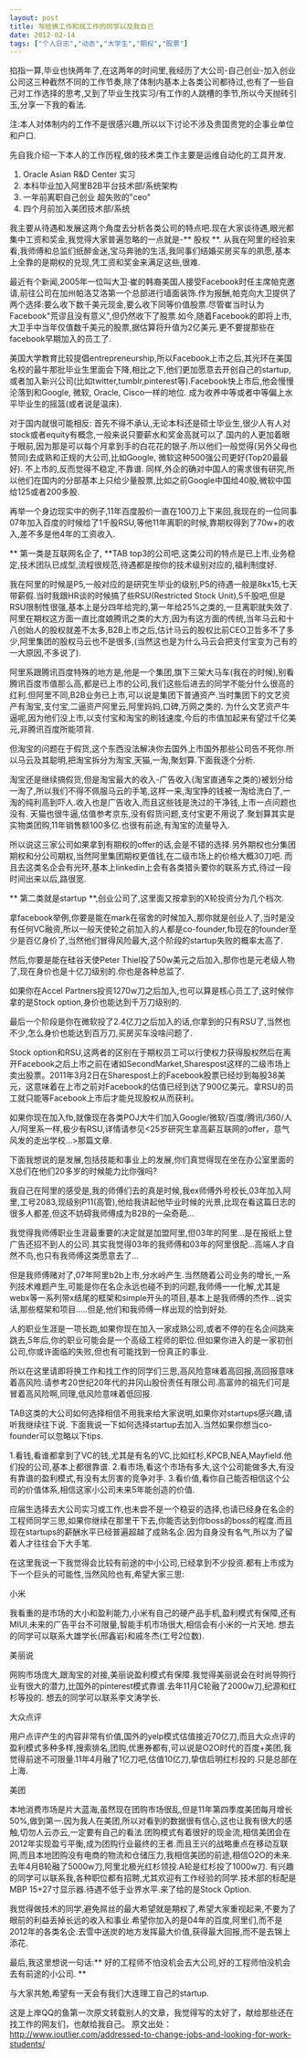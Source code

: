 ```yaml
---
layout: post
title: 写给换工作和找工作的同学以及我自己		
date: 2012-02-14
tags: ["个人日志","动态","大学生","期权","股票"]
---
```


掐指一算,毕业也快两年了,在这两年的时间里,我经历了大公司-自己创业-加入创业公司这三种截然不同的工作节奏,除了体制内基本上各类公司都待过,也有了一些自己对工作选择的思考,又到了毕业生找实习/有工作的人跳槽的季节,所以今天抛砖引玉,分享一下我的看法.

注:本人对体制内的工作不是很感兴趣,所以以下讨论不涉及贵国贵党的企事业单位和户口.

先自我介绍一下本人的工作历程,做的技术类工作主要是运维自动化的工具开发.

1. Oracle Asian R&D Center 实习
2. 本科毕业加入阿里B2B平台技术部/系统架构
3. 一年前离职自己创业 超失败的"ceo"
4. 四个月前加入美团技术部/系统

我主要从待遇和发展这两个角度去分析各类公司的特点吧.现在大家谈待遇,眼光都集中工资和奖金,我觉得大家普遍忽略的一点就是-** 股权 **.
从我在阿里的经验来看,我师傅和总监们纸醉金迷,宝马奔驰的生活,我同事们结婚买房买车的夙愿,基本上全靠的是期权的兑现,凭工资和奖金来满足这些,很难.

最近有个新闻,2005年一位叫大卫·崔的韩裔美国人接受Facebook时任主席帕克邀请,前往公司在加州帕洛艾洛第一个总部进行墙面装饰.作为报酬,帕克向大卫提供了两个选择:要么收下数千美元现金,要么收下同等价值股票.尽管崔当时认为Facebook"荒谬且没有意义",但仍然收下了股票.如今,随着Facebook的即将上市,大卫手中当年仅值数千美元的股票,据估算将升值为2亿美元.更不要提那些在facebook早期加入的员工了.

美国大学教育比较提倡entrepreneurship,所以Facebook上市之后,其光环在美国名校的最牛那批毕业生里面会下降,相比之下,他们更加愿意去开创自己的startup,或者加入新兴公司(比如twitter,tumblr,pinterest等).Facebook快上市后,他会慢慢沦落到和Google, 微软, Oracle, Cisco一样的地位. 成为收养中等或者中等偏上水平毕业生的摇篮(或者说是温床).

对于国内就很可能相反: 首先不得不承认,无论本科还是硕士毕业生,很少人有人对stock或者equity有概念,一般来说只要薪水和奖金高就可以了.国内的人更加着眼于眼前,因为那是可以每个月拿到手的白花花的银子.所以他们一般觉得(另外父母也赞同)去成熟和正规的大公司,比如Google, 微软这种500强公司更好(Top20最最好). 不上市的,反而觉得不稳定,不靠谱. 同样,外企的确对中国人的需求很有研究,所以他们在国内的分部基本上只给少量股票,比如之前Google中国给40股,微软中国给125或者200多股.

再举一个身边现实中的例子,11年百度股价一直在100刀上下来回,我现在的一位同事07年加入百度的时候给了1千股RSU,等他11年离职的时候,靠期权得到了70w+的收入,差不多是他4年的工资收入.

** 第一类是互联网名企了, **TAB top3的公司吧,这类公司的特点是已上市,业务稳定,技术团队已成型,流程很规范,待遇都是按你的技术级别对应的,福利制度好.

我在阿里的时候是P5,一般对应的是研究生毕业的级别,P5的待遇一般是8kx15,七天带薪假.当时我跟HR谈的时候搞了些RSU(Restricted Stock Unit),5千股吧,但是RSU限制性很强,基本上是分四年给完的,第一年给25%之类的,一旦离职就失效了.阿里在期权这方面一直比度娘腾讯之类的大方,因为有这方面的传统,当年马云和十八创始人的股权就差不太多,B2B上市之后,估计马云的股权比前CEO卫哲多不了多少,阿里集团的股权马云也不是很多,(当然这也是为什么马云会把支付宝变为己有的一大原因,不多说了).

阿里系跟腾讯百度特殊的地方是,他是一个集团,旗下三架大马车(我在的时候),别看腾讯百度市值那么高,都是已上市的公司,我们这些后进去的同学不能分什么很高的红利.但阿里不同,B2B业务已上市,可以说是集团下普通资产.当时集团下的文艺资产有淘宝,支付宝,二逼资产阿里云,阿里妈妈,口碑,万网之类的.
为什么文艺资产牛逼呢,因为他们没上市,以支付宝和淘宝的刷钱速度,今后的市值加起来有望过千亿美元,非腾讯百度所能项背.

但淘宝的问题在于假货,这个东西没法解决你去国外上市国外那些公司告不死你.所以马云及其聪明,把淘宝拆分为淘宝,天猫,一淘,聚划算.下面我逐个分析.

淘宝还是继续搞假货,但是淘宝最大的收入-广告收入(淘宝直通车之类的)被划分给一淘了,所以我们不得不佩服马云的手笔,这样一来,淘宝挣的钱被一淘给洗白了,一淘的纯利高到吓人.收入也是广告收入,而且这些钱是洗过的干净钱,上市一点问题也没有.
天猫也很牛逼,估值参考京东,没有假货问题,支付宝更不用说了.聚划算其实是实物类团购,11年销售额100多亿.也很有前途,有淘宝的流量导入.

所以说这三家公司如果拿到有期权的offer的话,会是不错的选择.另外期权也分集团期权和分公司期权,当然阿里集团期权更值钱,在二级市场上的价格大概30刀吧.
而且去这类名企会有光环,基本上linkedin上会有各类猎头要你的联系方式,待过一段时间出来以后,路很宽.<!--nextpage-->

** 第二类就是startup **,创业公司了,这里面又按拿到的X轮投资分为几个档次.

拿facebook举例,你要是能在mark在宿舍的时候加入,那你就是创业人了,当时是没有任何VC融资,所以一般天使轮之前加入的人都是co-founder,fb现在的founder至少是百亿身价了,当然他们冒得风险最大,这个阶段的startup失败的概率太高了.

然后,你要是能在硅谷天使Peter Thiel投了50w美元之后加入,那你也是元老级人物了,现在身价也是十亿刀级别的.你也是各种总监了.

如果你在Accel Partners投资1270w刀之后加入,也可以算是核心员工了,这时候你拿的是Stock option,身价也能达到千万刀级别的.

最后一个阶段是你在微软投了2.4亿刀之后加入的话,你拿到的只有RSU了,当然也不少,怎么身价也能达到百万刀,买房买车没啥问题了.

Stock option和RSU,这两者的区别在于期权员工可以行使权力获得股权然后在离开Facebook之后上市之前在诸如SecondMarket,Sharespost这样的二级市场上卖出股票。2011年3月2日在Sharespost上的Facebook股票已经炒到每股38美元，这意味着在上市之前对Facebook的估值已经到达了900亿美元。拿RSU的员工就只能等Facebook上市后才能兑现股权从而获利。

如果你现在加入fb,就像现在各类POJ大牛们加入Google/微软/百度/腾讯/360/人人/阿里系一样,极少有RSU,详情请参见<25岁研究生拿高薪互联网的offer，意气风发的走出学校...>那篇文章.

下面我想说的是发展,包括技能和事业上的发展,你们真觉得现在坐在办公室里面的X总们在他们20多岁的时候能力比你强吗?

我自己在阿里的感受是,我的师傅们去的真是时候,我ex师傅外号校长,03年加入阿里,工号2083,现级别P11(高管),他给我讲起他毕业时候的光景,比现在看这篇日志的很多人都差,但这不妨碍我师傅成为B2B的一朵奇葩...

我觉得我师傅职业生涯最重要的决定就是加盟阿里,但03年的阿里...是在报纸上登广告还招不到人的公司.其实我觉得03年的我师傅和03年的阿里很配...高端人才自然不鸟,也只有我师傅这类愿意去了...

但是我师傅赌对了,07年阿里b2b上市,分水岭产生.当然随着公司业务的增长,一系列技术难题产生,可能是你在名企永远也碰不到的问题,我师傅一一化解,尤其是webx等一系列带x结尾的框架和simple开头的项目,基本上是我师傅的杰作...说实话,那些框架和项目.....但是,他们和我师傅一样出现的恰到好处.

人的职业生涯是一项长跑,如果你现在加入一家成熟公司,或者不停的在名企间跳来跳去,5年后,你的职业可能会是一个高级工程师的职位.但如果你进入的是一家初创公司,你或许面临的失败,但也有可能找到一份真正的事业.

所以在这里请即将换工作和找工作的同学们三思,高风险意味着高回报,高回报意味着高风险.请参考20世纪20年代的井冈山股份责任有限公司.高富帅的祖先们可是冒着高风险啊,同理,低风险意味着低回报.

TAB这类的大公司如何选择相信不用我来给大家说明,如果你对startups感兴趣,请听我继续往下说.
下面我说一下如何选择startup去加入.当然如果你想当co-founder可以忽略以下tips.

1.看钱,看谁都拿到了VC的钱,尤其是有名的VC,比如红杉,KPCB,NEA,Mayfield.他们投的公司,基本上都很靠谱.
2.看市场,看这个市场有多大,这个公司能做多大,有没有靠谱的盈利模式,有没有太厉害的竞争对手.
3.看价值,看你自己能否相信这个公司的价值体系,相信这家小公司未来5年能创造的价值.

应届生选择去大公司实习或工作,也未尝不是一个稳妥的选择,也请已经身在名企的工程师同学三思,如果你继续在那里干下去,你能否达到你boss的boss的程度.而且现在startups的薪酬水平已经普遍超越了成熟名企.因为自身没有名气,所以为了留着人才往往会下大手笔.<!--nextpage-->

在这里我说一下我觉得会比较有前途的中小公司,已经拿到不少投资.都有上市成为下一个巨头的可能性,当然风险也有,希望大家三思:

小米

我看重的是市场的大小和盈利能力,小米有自己的硬产品手机,盈利模式有保障,还有MIUI,未来的广告平台不可限量,智能手机市场很大,相信会有小米的一片天地.
想去的同学可以联系大雄学长(邢鑫岩)和戚冬杰(工号2位数).

美丽说

网购市场庞大,跟淘宝的对接,美丽说盈利模式有保障.我觉得美丽说会在时尚导购行业有很大的潜力,比国外的pinterest模式靠谱.去年11月C轮融了2000w刀,纪源和红杉等投的.
想去的同学可以联系李文涛学长.

大众点评

用户点评产生的内容非常有价值,国外的yelp模式估值接近70亿刀,而且大众点评的盈利模式多种多样,搜索排名,团购,优惠券都有,可以说是O2O时代的百度+美团,我觉得前途不可限量.11年4月融了1亿刀吧,估值10亿刀,挚信启明红杉投的.只是总部在上海.

美团

本地消费市场是片大蓝海,虽然现在团购市场很乱,但是11年第四季度美团每月增长50%,做到第一.因为我人在美团,所以对看到的数据很有信心,这也让我有很大的感触,切勿人云亦云,一定要有自己的看法.团购模式有着很好的现金流,相信美团会在2012年实现盈亏平衡,成为团购行业最终的王者.而且王兴的战略重点在移动互联网,而且本地团购没有电商的物流和仓储压力,我相信美团的前途,相信O2O的未来.去年4月B轮融了5000w刀,阿里北极光红杉领投.A轮是红杉投了1000w刀.
有兴趣的同学可以联系我,各种职位都有招聘,尤其欢迎有工作经验的同学.技术部的标配是MBP 15+27寸显示器.待遇不低于业界水平.来了给的是Stock Option.

我觉得做技术的同学,避免屌丝的最大希望就是期权了,希望大家重视起来,不要为了眼前的利益丢掉长远的收入和事业.希望你加入的是04年的百度,阿里们,而不是2012年的各类名企.去雪中送炭的地方发挥最大价值,获得最大回报,而不是去锦上添花.

最后,我这里想说一句话:** 好的工程师不怕没机会去大公司,好的工程师怕没机会去有前途的小公司. **

与大家共勉,希望有一天会有我们大连理工自己的startup.

这是上岸QQ的鱼第一次原文转载别人的文章，我觉得写的太好了，献给那些还在找工作的网友们，也献给我自己。
原文出处：http://www.ioutlier.com/addressed-to-change-jobs-and-looking-for-work-students/		